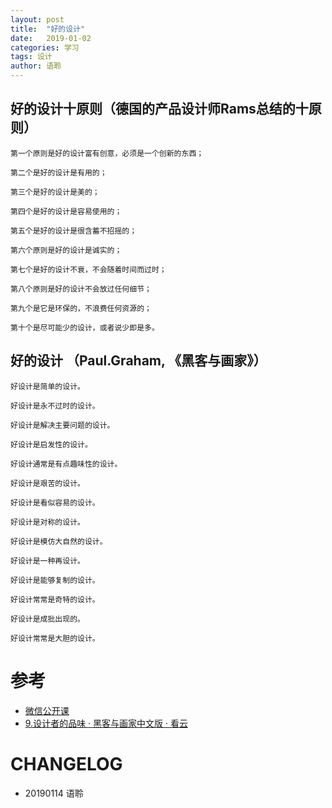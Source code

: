 ```yaml
---
layout: post
title:  "好的设计"
date:   2019-01-02
categories: 学习
tags: 设计
author: 语聆
---
```





## 好的设计十原则（德国的产品设计师Rams总结的十原则）


```
第一个原则是好的设计富有创意，必须是一个创新的东西；

第二个是好的设计是有用的；

第三个是好的设计是美的；

第四个是好的设计是容易使用的；

第五个是好的设计是很含蓄不招摇的；

第六个原则是好的设计是诚实的；

第七个是好的设计不衰，不会随着时间而过时；

第八个原则是好的设计不会放过任何细节；

第九个是它是环保的，不浪费任何资源的；

第十个是尽可能少的设计，或者说少即是多。
```

## 好的设计 （Paul.Graham, 《黑客与画家》）

```
好设计是简单的设计。

好设计是永不过时的设计。

好设计是解决主要问题的设计。

好设计是启发性的设计。

好设计通常是有点趣味性的设计。

好设计是艰苦的设计。

好设计是看似容易的设计。

好设计是对称的设计。

好设计是模仿大自然的设计。

好设计是一种再设计。

好设计是能够复制的设计。

好设计常常是奇特的设计。

好设计是成批出现的。

好设计常常是大胆的设计。

```






# 参考

* [微信公开课](https://mp.weixin.qq.com/s?__biz=MjM5NTE4Njc4NQ==&mid=2657617314&idx=1&sn=be4f256844b9dd5623a8719d1dbc0c71&chksm=bd60f4ac8a177dba0e2b5ac14702dee01d754505dff2e59909a4e8944d62c2d5bad5c369e1c5&mpshare=1&scene=24&srcid=0114XRAxQ9symYNu7nupyO9O&key=344599cc894bfed5fa4601b9bacef4b5ab58ef4a47de7d885b44a6d8b0e4825a4264cc5b4a3231603aca54b7ca19b24692df11cca6dc9193fd14ed64d6035bc6383285c0ccdff9c5cb133d100104f57e&ascene=0&uin=MjM1MDIwNzk4MQ%3D%3D&devicetype=iMac+MacBookPro12%2C1+OSX+OSX+10.12.2+build(16C67)&version=12020610&nettype=WIFI&lang=en&fontScale=100&pass_ticket=OWOFIL3ZEzlIA3RdIWsc%2FCJ5nNvJ0EVFf%2BtRhbdEXesDzioWBzAH1sNVhJIoItcE)
* [9.设计者的品味 · 黑客与画家中文版 · 看云](https://www.kancloud.cn/imxieke/hacker-and-painter/107328)










# CHANGELOG

- 20190114 语聆
